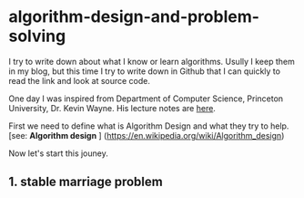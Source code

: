 # algorithm-design-and-problem-solving

I try to write down about what I know or learn algorithms. Usully I keep them in my blog, but this time I try to write down in Github that
I can quickly to read the link and look at source code.

One day I was inspired from Department of Computer Science, Princeton University, Dr. Kevin Wayne. His lecture notes are [here](http://www.cs.princeton.edu/~wayne/kleinberg-tardos/).

First we need to define what is Algorithm Design and what they try to help. [see: **Algorithm design** ] (https://en.wikipedia.org/wiki/Algorithm_design)

Now let's start this jouney.
## 1. stable marriage problem
